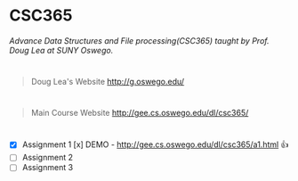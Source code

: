# CSC365
###### Advance Data Structures and File processing(CSC365) taught by Prof. Doug Lea at SUNY Oswego.
# 
> Doug Lea's Website
http://g.oswego.edu/
#
> Main Course Website
http://gee.cs.oswego.edu/dl/csc365/
#

- [x] Assignment 1 [x] DEMO - http://gee.cs.oswego.edu/dl/csc365/a1.html :+1:
- [ ] Assignment 2 
- [ ] Assignment 3
#